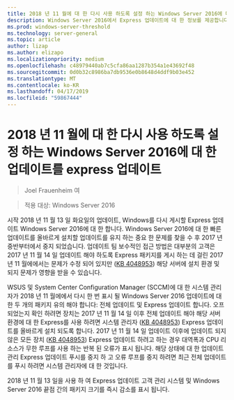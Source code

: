 ```yaml
---
title: 2018 년 11 월에 대 한 다시 사용 하도록 설정 하는 Windows Server 2016에 대 한 업데이트를 express 업데이트
description: Windows Server 2016에서 Express 업데이트에 대 한 정보를 제공합니다.
ms.prod: windows-server-threshold
ms.technology: server-general
ms.topic: article
author: lizap
ms.author: elizapo
ms.localizationpriority: medium
ms.openlocfilehash: c48979440ab7c5cfa86aa1287b354a1e43692f48
ms.sourcegitcommit: 0d0b32c8986ba7db9536e0b8648d4ddf9b03e452
ms.translationtype: MT
ms.contentlocale: ko-KR
ms.lasthandoff: 04/17/2019
ms.locfileid: "59867444"
---
```

# <a name="express-updates-for-windows-server-2016-re-enabled-for-november-2018-update"></a>2018 년 11 월에 대 한 다시 사용 하도록 설정 하는 Windows Server 2016에 대 한 업데이트를 express 업데이트

>Joel Frauenheim 여

>적용 대상: Windows Server 2016

시작 2018 년 11 월 13 일 화요일의 업데이트, Windows를 다시 게시할 Express 업데이트 Windows Server 2016에 대 한 합니다. Windows Server 2016에 대 한 빠른 업데이트를 올바르게 설치할 업데이트를 유지 하는 중요 한 문제를 찾을 수 후 2017 년 중반부터에서 중지 되었습니다. 업데이트 팀 보수적인 접근 방법은 대부분의 고객은 2017 년 11 월 14 일 업데이트 해야 하도록 Express 패키지를 게시 하는 데 걸린 2017 년 11 월에에서는 문제가 수정 되어 있지만 ([KB 4048953](https://support.microsoft.com/help/4048953/windows-10-update-kb4048953)) 해당 서버에 설치 환경 및 되지 문제가 영향을 받을 수 있습니다.

WSUS 및 System Center Configuration Manager (SCCM)에 대 한 시스템 관리자가 2018 년 11 월에에서 다시 한 번 표시 될 Windows Server 2016 업데이트에 대 한 두 개의 패키지 유의 해야 합니다: 전체 업데이트 및 Express 업데이트 합니다. 오프 되었는지 확인 하려면 장치는 2017 년 11 월 14 일 이후 전체 업데이트 해야 해당 서버 환경에 대 한 Express를 사용 하려면 시스템 관리자 ([KB 4048953](https://support.microsoft.com/help/4048953/windows-10-update-kb4048953)) Express 업데이트를 올바르게 설치 되도록 합니다. 2017 년 11 월 14 일 업데이트 이후에 업데이트 되지 않은 모든 장치 ([KB 4048953](https://support.microsoft.com/help/4048953/windows-10-update-kb4048953)) Express 업데이트 하려고 하는 경우 대역폭과 CPU 리소스가 무한 루프를 사용 하는 반복 된 오류가 표시 됩니다.  해당 상태에 대 한 업데이트 관리 Express 업데이트 푸시를 중지 하 고 오류 루프를 중지 하려면 최근 전체 업데이트를 푸시 하려면 시스템 관리자에 대 한 것입니다.

2018 년 11 월 13 일을 사용 하 여 Express 업데이트 고객 관리 시스템 및 Windows Server 2016 끝점 간의 패키지 크기를 즉시 감소를 표시 됩니다.  